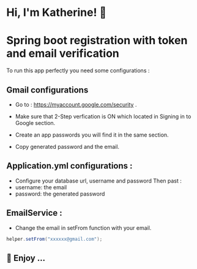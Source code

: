 
# Hi, I'm Katherine! 👋


# Spring boot registration with token and email verification

To run this app perfectly you need some configurations :




## Gmail configurations

- Go to : https://myaccount.google.com/security .

- Make sure that 2-Step verfication is ON which located in Signing in to Google section.

- Create an app passwords you will find it in the same section.

- Copy generated password and the email.

## Application.yml configurations :

- Configure your database url, username and password
Then past :
- username: the email
- password: the generated password

## EmailService :

- Change the email in setFrom function with your email.






```java
helper.setFrom("xxxxxx@gmail.com");

```


## 👋 Enjoy ...


